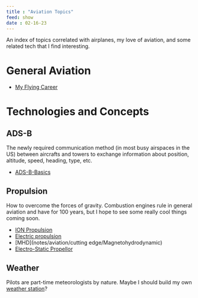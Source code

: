 ```yaml
---
title : "Aviation Topics"
feed: show
date : 02-16-23
---
```

An index of topics correlated with airplanes, my love of aviation, and some related tech that I find interesting.
# General Aviation
- [My Flying Career](notes/aviation/My%20Flying%20Career.md)

# Technologies and Concepts
## ADS-B
The newly required communication method (in most busy airspaces in the US) between aircrafts and towers to exchange information about position, altitude, speed, heading, type, etc.

- [ADS-B-Basics](notes/ADSB/ADS-B-Basics.md)

## Propulsion
How to overcome the forces of gravity. Combustion engines rule in general aviation and have for 100 years, but I hope to see some really cool things coming soon.
- [ION Propulsion](notes/aviation/cutting%20edge/ION%20Propulsion.md)
- [Electric propulsion](notes/aviation/propulsion/Electric-Planes.md)
- [MHD](notes/aviation/cutting edge/Magnetohydrodynamic)
- [Electro-Static Propellor](notes/aviation/cutting%20edge/Electro-Static%20Propellor.md)

## Weather
Pilots are part-time meteorologists by nature. Maybe I should build my own [weather station](notes/projects/environmental/Environmental%20Sensors.md)?

